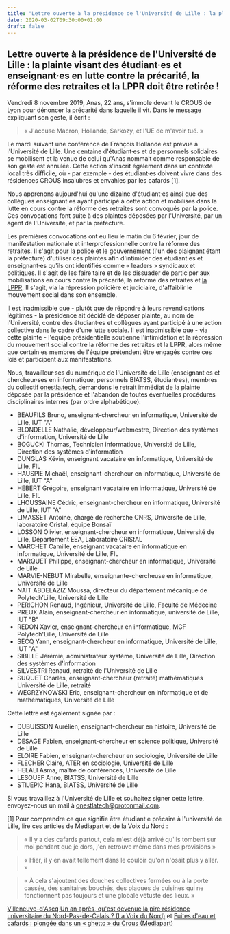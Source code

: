 ```yaml
---
title: "Lettre ouverte à la présidence de l'Université de Lille : la plainte visant des étudiant·es et enseignant·es en lutte contre la précarité, la réforme des retraites et la LPPR doit être retirée !"
date: 2020-03-02T09:30:00+01:00
draft: false
---
```


## Lettre ouverte à la présidence de l'Université de Lille : la plainte visant des étudiant·es et enseignant·es en lutte contre la précarité, la réforme des retraites et la LPPR doit être retirée !

Vendredi 8 novembre 2019, Anas, 22 ans, s'immole devant le CROUS de Lyon pour dénoncer la précarité dans laquelle il vit. Dans le message expliquant son geste, il écrit :

> « J'accuse Macron, Hollande, Sarkozy, et l'UE de m'avoir tué. »

Le mardi suivant une conférence de François Hollande est prévue à l'Université de Lille. Une centaine d'étudiant·es et de personnels solidaires se mobilisent et la venue de celui qu'Anas nommait comme responsable de son geste est annulée. Cette action s'inscrit également dans un contexte local très difficile, où - par exemple - des étudiant·es doivent vivre dans des résidences CROUS insalubres et envahies par les cafards [1].

Nous apprenons aujourd'hui qu'une dizaine d'étudiant·es ainsi que des collègues enseignant·es ayant participé à cette action et mobilisés dans la lutte en cours contre la réforme des retraites sont convoqués par la police.
Ces convocations font suite à des plaintes déposées par l'Université, par un agent de l'Université, et par la préfecture.

Les premières convocations ont eu lieu le matin du 6 février, jour de manifestation nationale et interprofessionnelle contre la réforme des retraites.
Il s'agit pour la police et le gouvernement (l'un des plaignant étant la préfecture) d'utiliser ces plaintes afin d'intimider des étudiant·es et enseignant·es qu'ils ont identifiés comme « leaders » syndicaux et politiques. Il s'agit de les faire taire et de les dissuader de participer aux mobilisations en cours contre la précarité, la réforme des retraites et [la LPPR](https://www.mediapart.fr/journal/france/230120/mobilisation-dans-les-labos-les-raisons-de-la-colere). Il s'agit, via la répression policière et judiciaire, d'affaiblir le mouvement social dans son ensemble.

Il est inadmissible que - plutôt que de répondre à leurs revendications légitimes - la présidence ait décidé de déposer plainte, au nom de l'Université, contre des étudiant·es et collègues ayant participé à une action collective dans le cadre d'une lutte sociale. Il est inadmissible que - via cette plainte - l'équipe présidentielle soutienne l'intimidation et la répression du mouvement social contre la réforme des retraites et la LPPR, alors même que certain·es membres de l'équipe prétendent être engagés contre ces lois et participent aux manifestations.

Nous, travailleur·ses du numérique de l'Université de Lille (enseignant·es et chercheur·ses en informatique, personnels BIATSS, étudiant·es), membres du collectif [onestla.tech](https://onestla.tech), demandons le retrait immédiat de la plainte déposée par la présidence et l'abandon de toutes éventuelles procédures disciplinaires internes (par ordre alphabétique):

- BEAUFILS Bruno, enseignant-chercheur en informatique, Université de Lille, IUT "A"
- BLONDELLE Nathalie, développeur/webmestre, Direction des systèmes d'information, Université de Lille
- BOGUCKI Thomas, Technicien informatique, Université de Lille, Direction des systèmes d'information
- DUNGLAS Kévin, enseignant vacataire en informatique, Université de Lille, FIL
- HAUSPIE Michaël, enseignant-chercheur en informatique, Université de Lille, IUT "A"
- HEBERT Grégoire, enseignant vacataire en informatique, Université de Lille, FIL
- LHOUSSAINE Cédric, enseignant-chercheur en informatique, Université de Lille, IUT "A"
- LIMASSET Antoine, chargé de recherche CNRS, Université de Lille, laboratoire Cristal, équipe Bonsaï
- LOSSON Olivier, enseignant-chercheur en informatique, Université de Lille, Département EEA, Laboratoire CRIStAL
- MARCHET Camille, enseignant vacataire en informatique en informatique, Université de Lille, FIL
- MARQUET Philippe, enseignant-chercheur en informatique, Université de Lille
- MARVIE-NEBUT Mirabelle, enseignante-chercheuse en informatique, Université de Lille
- NAIT ABDELAZIZ Moussa, directeur du département mécanique de Polytech’Lille, Université de Lille
- PERICHON Renaud, Ingénieur, Université de Lille, Faculté de Médecine
- PREUX Alain, enseignant-chercheur en informatique, université de Lille, IUT "B"
- REDON Xavier, enseignant-chercheur en informatique, MCF Polytech'Lille, Université de Lille
- SECQ Yann, enseignant-chercheur en informatique, Université de Lille, IUT "A"
- SIBILLE Jérémie, administrateur système, Université de Lille, Direction des systèmes d'information
- SILVESTRI Renaud, retraité de l'Université de Lille
- SUQUET Charles, enseignant-chercheur (retraité) mathématiques Université de Lille, retraité
- WEGRZYNOWSKI Eric, enseignant-chercheur en informatique et de mathématiques, Université de Lille

Cette lettre est également signée par :

- DUBUISSON Aurélien, enseignant-chercheur en histoire, Université de Lille
- DESAGE Fabien, enseignant-chercheur en science politique, Université de Lille
- ELOIRE Fabien, enseignant-chercheur en sociologie, Université de Lille
- FLECHER Claire, ATER en sociologie, Université de Lille
- HELALI Asma, maître de conférences, Université de Lille
- LESOUEF Anne, BIATSS, Université de Lille
- STIJEPIC Hana, BIATSS, Université de Lille

Si vous travaillez à l'Université de Lille et souhaitez signer cette lettre, envoyez-nous un mail à onestlatech@protonmail.com.

[1] Pour comprendre ce que signifie être étudiant·e précaire à l'université de Lille, lire ces articles de Mediapart et de la Voix du Nord :

> « Il y a des cafards partout, cela m'est déjà arrivé qu'ils tombent sur moi pendant que je dors, j'en retrouve même dans mes provisions »

> « Hier, il y en avait tellement dans le couloir qu'on n'osait plus y aller. »

> « À cela s'ajoutent des douches collectives fermées ou à la porte cassée, des sanitaires bouchés, des plaques de cuisines qui ne fonctionnent pas toujours et une globale vétusté des lieux. »

[Villeneuve-d'Ascq Un an après, qu'est devenue la pire résidence universitaire du Nord-Pas-de-Calais ? (La Voix du Nord)](https://www.lavoixdunord.fr/530523/article/2019-01-31/un-apres-qu-est-devenue-la-pire-residence-universitaire-du-nord-pas-de-calais) et [Fuites d'eau et cafards : plongée dans un « ghetto » du Crous (Mediapart)](https://www.mediapart.fr/journal/france/030220/fuites-d-eau-et-cafards-plongee-dans-un-ghetto-du-crous)

